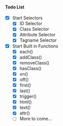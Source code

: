#### Todo List

- [x] Start Selectors
	- [x] ID Selector
	- [x] Class Selector
	- [x] Attribute Selector
	- [x] Tagname Selector
- [x] Start Built in Functions
	- [x] each()
	- [x] addClass()
	- [x] removeClass()
	- [x] hasClass()
	- [x] on()
	- [x] off()
	- [x] first()
	- [x] last()
	- [x] trigger()
	- [x] html()
	- [x] text()
	- [x] attr()
	- [ ] More to come...

